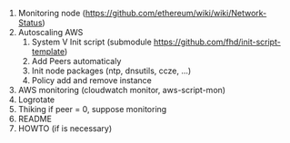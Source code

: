 1. Monitoring node (https://github.com/ethereum/wiki/wiki/Network-Status)
2. Autoscaling AWS
    1. System V Init script (submodule https://github.com/fhd/init-script-template)
    2. Add Peers automaticaly
    3. Init node packages (ntp, dnsutils, ccze, ...)
    4. Policy add and remove instance
3. AWS monitoring (cloudwatch monitor, aws-script-mon)
4. Logrotate
5. Thiking if peer = 0, suppose monitoring
6. README
7. HOWTO (if is necessary)
